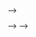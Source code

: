 <!-- 
  <!-- Rating state start

  How did we do?

  Please let us know how we did with your support request. All feedback is appreciated 
  to help us improve our offering!

  1 2 3 4 5

  Submit

  <!-- Rating state end -->

  <!-- Thank you state start -->
<!-- 
  You selected Add rating here out of 5
<!-- 
  Thank you!

  We appreciate you taking the time to give a rating. If you ever need more support, 
  don’t hesitate to get in touch! --> -->

  <!-- Thank you state end -->

   --> -->